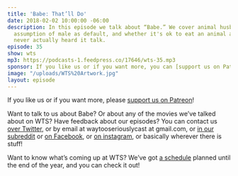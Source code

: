 ```yaml
---
title: 'Babe: That’ll Do'
date: 2018-02-02 10:00:00 -06:00
description: In this episode we talk about “Babe.” We cover animal husbandry, the
  assumption of male as default, and whether it's ok to eat an animal as long as you've
  never actually heard it talk.
episode: 35
show: wts
mp3: https://podcasts-1.feedpress.co/17646/wts-35.mp3
sponsor: If you like us or if you want more, you can [support us on Patreon](https://www.patreon.com/clockworkscast)!
image: "/uploads/WTS%20Artwork.jpg"
layout: episode
---
```


If you like us or if you want more, please [support us on Patreon](https://www.patreon.com/clockworkscast)!

Want to talk to us about Babe? Or about any of the movies we’ve talked about on WTS? Have feedback about our episodes? You can contact us [over Twitter](http://www.twitter.com/wtscast), or by email at waytooseriouslycast at gmail.com, or [in our subreddit](https://www.reddit.com/r/Goodstuff_fm/) or [on Facebook](http://www.facebook.com/wtscast), or [on instagram](https://www.instagram.com/waytooseriously/), or basically wherever there is stuff!

Want to know what’s coming up at WTS? We’ve got [a schedule](https://docs.google.com/document/d/1f6fvTgbzQOCUD_potL6mWClmSC3D2cOBgKz36OwSC68) planned until the end of the year, and you can check it out!
